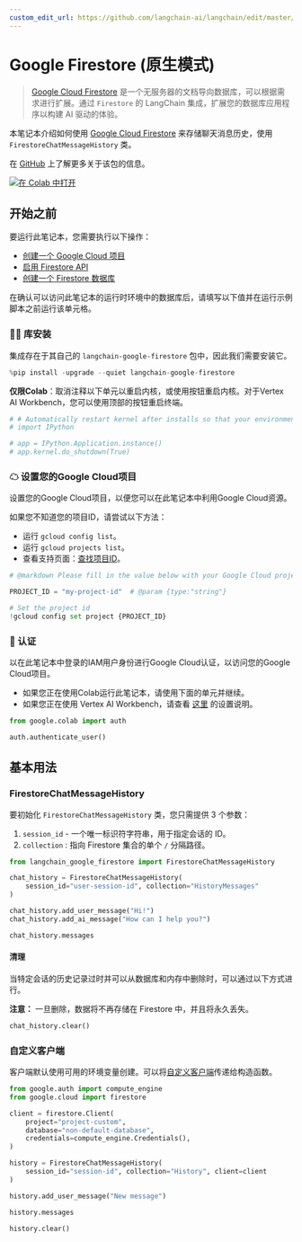 ```yaml
---
custom_edit_url: https://github.com/langchain-ai/langchain/edit/master/docs/docs/integrations/memory/google_firestore.ipynb
---
```

# Google Firestore (原生模式)

> [Google Cloud Firestore](https://cloud.google.com/firestore) 是一个无服务器的文档导向数据库，可以根据需求进行扩展。通过 `Firestore` 的 LangChain 集成，扩展您的数据库应用程序以构建 AI 驱动的体验。

本笔记本介绍如何使用 [Google Cloud Firestore](https://cloud.google.com/firestore) 来存储聊天消息历史，使用 `FirestoreChatMessageHistory` 类。

在 [GitHub](https://github.com/googleapis/langchain-google-firestore-python/) 上了解更多关于该包的信息。

[![在 Colab 中打开](https://colab.research.google.com/assets/colab-badge.svg)](https://colab.research.google.com/github/googleapis/langchain-google-firestore-python/blob/main/docs/chat_message_history.ipynb)

## 开始之前

要运行此笔记本，您需要执行以下操作：

* [创建一个 Google Cloud 项目](https://developers.google.com/workspace/guides/create-project)
* [启用 Firestore API](https://console.cloud.google.com/flows/enableapi?apiid=firestore.googleapis.com)
* [创建一个 Firestore 数据库](https://cloud.google.com/firestore/docs/manage-databases)

在确认可以访问此笔记本的运行时环境中的数据库后，请填写以下值并在运行示例脚本之前运行该单元格。

### 🦜🔗 库安装

集成存在于其自己的 `langchain-google-firestore` 包中，因此我们需要安装它。


```python
%pip install -upgrade --quiet langchain-google-firestore
```

**仅限Colab**：取消注释以下单元以重启内核，或使用按钮重启内核。对于Vertex AI Workbench，您可以使用顶部的按钮重启终端。


```python
# # Automatically restart kernel after installs so that your environment can access the new packages
# import IPython

# app = IPython.Application.instance()
# app.kernel.do_shutdown(True)
```

### ☁ 设置您的Google Cloud项目
设置您的Google Cloud项目，以便您可以在此笔记本中利用Google Cloud资源。

如果您不知道您的项目ID，请尝试以下方法：

* 运行 `gcloud config list`。
* 运行 `gcloud projects list`。
* 查看支持页面：[查找项目ID](https://support.google.com/googleapi/answer/7014113)。


```python
# @markdown Please fill in the value below with your Google Cloud project ID and then run the cell.

PROJECT_ID = "my-project-id"  # @param {type:"string"}

# Set the project id
!gcloud config set project {PROJECT_ID}
```

### 🔐 认证

以在此笔记本中登录的IAM用户身份进行Google Cloud认证，以访问您的Google Cloud项目。

- 如果您正在使用Colab运行此笔记本，请使用下面的单元并继续。
- 如果您正在使用 Vertex AI Workbench，请查看 [这里](https://github.com/GoogleCloudPlatform/generative-ai/tree/main/setup-env) 的设置说明。


```python
from google.colab import auth

auth.authenticate_user()
```

## 基本用法

### FirestoreChatMessageHistory

要初始化 `FirestoreChatMessageHistory` 类，您只需提供 3 个参数：

1. `session_id` - 一个唯一标识符字符串，用于指定会话的 ID。
1. `collection` : 指向 Firestore 集合的单个 `/` 分隔路径。


```python
from langchain_google_firestore import FirestoreChatMessageHistory

chat_history = FirestoreChatMessageHistory(
    session_id="user-session-id", collection="HistoryMessages"
)

chat_history.add_user_message("Hi!")
chat_history.add_ai_message("How can I help you?")
```


```python
chat_history.messages
```

#### 清理
当特定会话的历史记录过时并可以从数据库和内存中删除时，可以通过以下方式进行。

**注意：** 一旦删除，数据将不再存储在 Firestore 中，并且将永久丢失。


```python
chat_history.clear()
```

### 自定义客户端

客户端默认使用可用的环境变量创建。可以将[自定义客户端](https://cloud.google.com/python/docs/reference/firestore/latest/client)传递给构造函数。


```python
from google.auth import compute_engine
from google.cloud import firestore

client = firestore.Client(
    project="project-custom",
    database="non-default-database",
    credentials=compute_engine.Credentials(),
)

history = FirestoreChatMessageHistory(
    session_id="session-id", collection="History", client=client
)

history.add_user_message("New message")

history.messages

history.clear()
```
